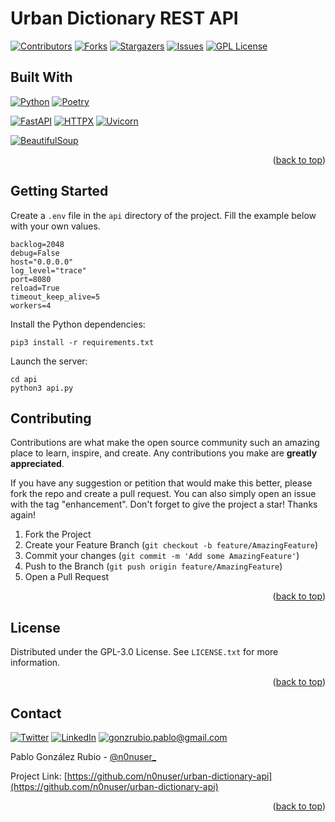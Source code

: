 <div id="top"></div>

# Urban Dictionary REST API

[![Contributors][contributors-shield]][contributors-url]
[![Forks][forks-shield]][forks-url]
[![Stargazers][stars-shield]][stars-url]
[![Issues][issues-shield]][issues-url]
[![GPL License][license-shield]][license-url]

## Built With

[![Python][Python]][Python-url] [![Poetry][Poetry]][Poetry-url]

[![FastAPI][FastAPI]][FastAPI-url] [![HTTPX][HTTPX]][HTTPX-url] [![Uvicorn][Uvicorn]][Uvicorn-url]

[![BeautifulSoup][BeautifulSoup]][BeautifulSoup-url]

<p align="right">(<a href="#top">back to top</a>)</p>

## Getting Started

Create a `.env` file in the `api` directory of the project. Fill the example below with your own values.

```shell
backlog=2048
debug=False
host="0.0.0.0"
log_level="trace"
port=8080
reload=True
timeout_keep_alive=5
workers=4
```

Install the Python dependencies:

```shell
pip3 install -r requirements.txt
```

Launch the server:

```shell
cd api
python3 api.py
```

<!-- CONTRIBUTING -->
## Contributing

Contributions are what make the open source community such an amazing place to learn, inspire, and create. Any contributions you make are **greatly appreciated**.

If you have any suggestion or petition that would make this better, please fork the repo and create a pull request. You can also simply open an issue with the tag "enhancement".
Don't forget to give the project a star! Thanks again!

1. Fork the Project
2. Create your Feature Branch (`git checkout -b feature/AmazingFeature`)
3. Commit your changes (`git commit -m 'Add some AmazingFeature'`)
4. Push to the Branch (`git push origin feature/AmazingFeature`)
5. Open a Pull Request

<p align="right">(<a href="#top">back to top</a>)</p>

<!-- LICENSE -->
## License

Distributed under the GPL-3.0 License. See `LICENSE.txt` for more information.

<p align="right">(<a href="#top">back to top</a>)</p>

<!-- CONTACT -->
## Contact

[![Twitter][Twitter]][Twitter-url] [![LinkedIn][LinkedIn]][LinkedIn-url] <a href="mailto: gonzrubio.pablo@gmail.com">![gonzrubio.pablo@gmail.com][Email]</a>

Pablo González Rubio - [@n0nuser_](https://twitter.com/n0nuser_)

Project Link: [https://github.com/n0nuser/urban-dictionary-api](https://github.com/n0nuser/urban-dictionary-api)

<p align="right">(<a href="#top">back to top</a>)</p>

<!-- MARKDOWN LINKS & IMAGES -->
<!-- https://www.markdownguide.org/basic-syntax/#reference-style-links -->
[contributors-shield]: https://img.shields.io/github/contributors/n0nuser/urban-dictionary-api?style=for-the-badge
[contributors-url]: https://github.com/n0nuser/urban-dictionary-api/graphs/contributors
[forks-shield]: https://img.shields.io/github/forks/n0nuser/urban-dictionary-api?style=for-the-badge
[forks-url]: https://github.com/n0nuser/urban-dictionary-api/network/members
[stars-shield]: https://img.shields.io/github/stars/n0nuser/urban-dictionary-api?style=for-the-badge
[stars-url]: https://github.com/n0nuser/urban-dictionary-api/stargazers
[issues-shield]: https://img.shields.io/github/issues/n0nuser/urban-dictionary-api?style=for-the-badge
[issues-url]: https://github.com/n0nuser/urban-dictionary-api/issues
[license-shield]: https://img.shields.io/github/license/n0nuser/urban-dictionary-api?style=for-the-badge
[license-url]: https://github.com/n0nuser/urban-dictionary-api/blob/main/LICENSE.txt

[Python]: https://img.shields.io/badge/python-3670A0?style=for-the-badge&logo=python&logoColor=ffdd54
[Python-url]: https://www.python.org/
[FastAPI]: https://img.shields.io/badge/FastAPI-005571?style=for-the-badge&logo=fastapi
[FastAPI-url]: https://fastapi.tiangolo.com/
[HTTPX]: https://img.shields.io/badge/HTTPX-005571?style=for-the-badge&logo=httpx
[HTTPX-url]: https://www.python-httpx.org/
[Poetry]: https://img.shields.io/badge/Poetry-3670A0?style=for-the-badge&logo=poetry&logoColor=ffdd54
[Poetry-url]: https://python-poetry.org/
[Uvicorn]: https://img.shields.io/badge/uvicorn-%298729.svg?style=for-the-badge&logo=gunicorn&logoColor=white
[Uvicorn-url]: https://www.uvicorn.org/
[BeautifulSoup]: https://img.shields.io/badge/BeautifulSoup-%2357A143.svg?style=for-the-badge&logo=python&logoColor=white
[BeautifulSoup-url]: https://www.crummy.com/software/BeautifulSoup/bs4/doc/

[Twitter]: https://img.shields.io/twitter/follow/n0nuser_?style=for-the-badge&logo=twitter&label=Twitter&color=CDCDCD&labelColor=000000&logoColor=FFFFFF
[Twitter-url]: https://twitter.com/n0nuser_
[LinkedIn]: https://img.shields.io/badge/LinkedIn-0077B5?style=for-the-badge&logo=linkedin&logoColor=white&labelColor=000000&color=000000
[LinkedIn-url]: https://www.linkedin.com/in/nonuser/
[Email]: https://img.shields.io/badge/Email-0077B5?style=for-the-badge&logo=gmail&logoColor=white&labelColor=000000&color=000000
